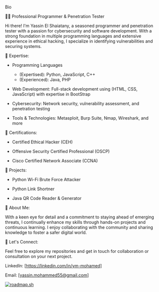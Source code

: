 Bio

👨‍💻 Professional Programmer & Penetration Tester

Hi there! I'm Yassin El Shaiatany, a seasoned programmer and penetration tester with a passion for cybersecurity and software development. With a strong foundation in multiple programming languages and extensive experience in ethical hacking, I specialize in identifying vulnerabilities and securing systems.

🔹 Expertise:

- Programming Languages 
  * (Expertised): Python, JavaScript, C++
  * (Experienced): Java, PHP

- Web Development: Full-stack development using (HTML, CSS, JavaScript) with expertise in BootStrap

- Cybersecurity: Network security, vulnerability assessment, and penetration testing

- Tools & Technologies: Metasploit, Burp Suite, Nmap, Wireshark, and more

🔹 Certifications:

- Certified Ethical Hacker (CEH)

- Offensive Security Certified Professional (OSCP)

- Cisco Certified Network Associate (CCNA)

🔹 Projects:

- Python Wi-Fi Brute Force Attacker

- Python Link Shortner

- Java QR Code Reader & Generator

🔹 About Me:

   With a keen eye for detail and a commitment to staying ahead of emerging threats, I continually enhance my skills through hands-on projects and continuous learning. I enjoy collaborating with the community and 
   sharing knowledge to foster a safer digital world.

🔹 Let's Connect:

   Feel free to explore my repositories and get in touch for collaboration or consultation on your next project.

 LinkedIn: [https://linkedin.com/in/ym-mohamed]

 Email: [yassin.mohammed55@gmail.com]

[![roadmap.sh](https://roadmap.sh/card/wide/6606be68da1671f986d7c560?variant=dark)](https://roadmap.sh)
